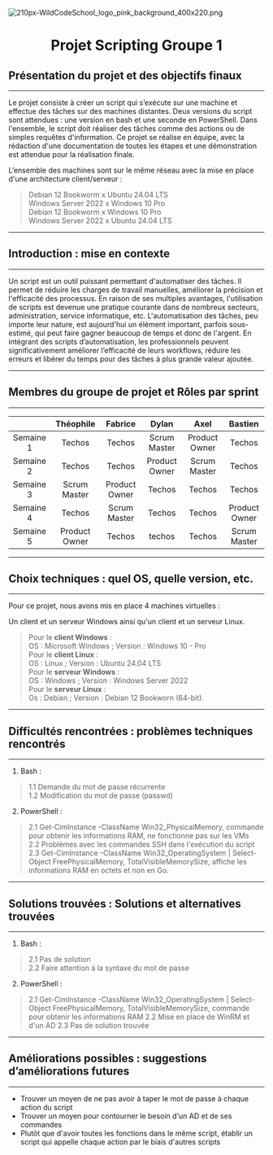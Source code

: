 ![210px-WildCodeSchool_logo_pink_background_400x220.png](https://upload.wikimedia.org/wikipedia/fr/thumb/e/e4/WildCodeSchool_logo_pink_background_400x220.png/210px-WildCodeSchool_logo_pink_background_400x220.png)

<div align="center"><H1> Projet Scripting Groupe 1 </H1></div>

## Présentation du projet et des objectifs finaux
_______

Le projet consiste à créer un script qui s’exécute sur une machine et effectue des tâches sur des machines distantes. Deux versions du script sont attendues : une version en bash et une seconde en PowerShell. Dans l'ensemble, le script doit réaliser des tâches comme des actions ou de simples requêtes d'information. Ce projet se réalise en équipe, avec la rédaction d'une documentation de toutes les étapes et une démonstration est attendue pour la réalisation finale. 

L’ensemble des machines sont sur le même réseau avec la mise en place d'une architecture client/serveur : 
> Debian 12 Bookworm x Ubuntu 24.04 LTS  
> Windows Server 2022 x Windows 10 Pro  
> Debian 12 Bookworm x Windows 10 Pro  
> Windows Server 2022 x Ubuntu 24.04 LTS  

_______
## Introduction : mise en contexte
_______

Un script est un outil puissant permettant d'automatiser des tâches. Il permet de réduire les charges de travail manuelles, améliorer la précision et l'efficacité des processus. En raison de ses multiples avantages, l'utilisation de scripts est devenue une pratique courante dans de nombreux secteurs, administration, service informatique, etc. L'automatisation des tâches, peu importe leur nature, est aujourd'hui un élément important, parfois sous-estimé, qui peut faire gagner beaucoup de temps et donc de l'argent. En intégrant des scripts d’automatisation, les professionnels peuvent significativement améliorer l’efficacité de leurs workflows, réduire les erreurs et libérer du temps pour des tâches à plus grande valeur ajoutée.
_______
## Membres du groupe de projet et Rôles par sprint
_______
| | Théophile | Fabrice | Dylan | Axel | Bastien |
| :-: | :-: | :-: | :-: | :-: | :-: |
| Semaine 1 | Techos | Techos | Scrum Master | Product Owner | Techos |
| Semaine 2 | Techos | Techos | Product Owner | Scrum Master | Techos |
| Semaine 3 | Scrum Master | Product Owner | Techos | Techos | Techos |
| Semaine 4 | Techos | Scrum Master | Techos | Techos | Product Owner |
| Semaine 5 | Product Owner | Techos | techos | Techos | Scrum Master |

_______
## Choix techniques : quel OS, quelle version, etc.
_______
Pour ce projet, nous avons mis en place 4 machines virtuelles :

Un client et un serveur Windows ainsi qu'un client et un serveur Linux.

> Pour le **client Windows** :  
>       OS : Microsoft Windows ; Version : Windows 10 - Pro  
> Pour le **client Linux** :  
>       OS : Linux ; Version : Ubuntu 24.04 LTS  
> Pour le **serveur Windows** :  
>       OS : Windows ; Version : Windows Server 2022  
> Pour le **serveur Linux** :  
>       Os : Debian ; Version : Debian 12 Bookworn (64-bit).  

_______
## Difficultés rencontrées : problèmes techniques rencontrés
_______

1. Bash :
> 1.1 Demande du mot de passe récurrente  
> 1.2 Modification du mot de passe (passwd)

2. PowerShell : 
> 2.1 Get-CimInstance -ClassName Win32_PhysicalMemory, commande pour obtenir les informations RAM, ne fonctionne pas sur les VMs  
> 2.2 Problèmes avec les commandes SSH dans l'exécution du script
> 2.3 Get-CimInstance -ClassName Win32_OperatingSystem | Select-Object FreePhysicalMemory, TotalVisibleMemorySize, affiche les informations RAM en octets et non en Go.
_______
## Solutions trouvées : Solutions et alternatives trouvées
_______

1. Bash :
> 2.1 Pas de solution  
> 2.2 Faire attention à la syntaxe du mot de passe

2. PowerShell :
> 2.1 Get-CimInstance -ClassName Win32_OperatingSystem | Select-Object FreePhysicalMemory, TotalVisibleMemorySize, commande pour obtenir les informations RAM
> 2.2 Mise en place de WinRM et d'un AD
> 2.3 Pas de solution trouvée
_______
## Améliorations possibles : suggestions d’améliorations futures
_______

- Trouver un moyen de ne pas avoir à taper le mot de passe à chaque action du script  
- Trouver un moyen pour contourner le besoin d'un AD et de ses commandes
- Plutôt que d'avoir toutes les fonctions dans le même script, établir un script qui appelle chaque action par le biais d'autres scripts

